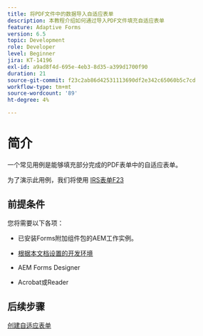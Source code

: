 ```yaml
---
title: 将PDF文件中的数据导入自适应表单
description: 本教程介绍如何通过导入PDF文件填充自适应表单
feature: Adaptive Forms
version: 6.5
topic: Development
role: Developer
level: Beginner
jira: KT-14196
exl-id: a9ad8f4d-695e-4eb3-8d35-a399d1700f90
duration: 21
source-git-commit: f23c2ab86d42531113690df2e342c65060b5c7cd
workflow-type: tm+mt
source-wordcount: '89'
ht-degree: 4%

---
```


# 简介

一个常见用例是能够填充部分完成的PDF表单中的自适应表单。

为了演示此用例，我们将使用 [IRS表单F23](./assets/f23.pdf)

## 前提条件

您将需要以下各项：

* 已安装Forms附加组件包的AEM工作实例。

* [根据本文档设置的开发环境](https://experienceleague.adobe.com/docs/experience-manager-learn/forms/creating-your-first-osgi-bundle/create-your-first-osgi-bundle.html)

* AEM Forms Designer

* Acrobat或Reader

## 后续步骤

[创建自适应表单](./create-adaptive-form.md)

